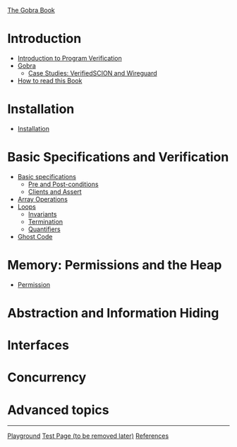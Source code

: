 [The Gobra Book](./front-matter.md)
# Introduction
- [Introduction to Program Verification](./intro.md)
- [Gobra](./gobra.md)
    - [Case Studies: VerifiedSCION and Wireguard]()
- [How to read this Book](./howto.md)

# Installation 
- [Installation](./install.md)

# Basic Specifications and Verification
- [Basic specifications](./basic-specs.md)
    - [Pre and Post-conditions]()
    - [Clients and Assert]()
- [Array Operations](./basic-array.md)
- [Loops](./loops.md)
  - [Invariants]()
  - [Termination]()
  - [Quantifiers]()
- [Ghost Code](./basic-ghost.md)

# Memory: Permissions and the Heap
- [Permission](./permission.md)
# Abstraction and Information Hiding

# Interfaces

# Concurrency

# Advanced topics

---
[Playground](./playground.md)
[Test Page (to be removed later)](./test-page.md)
[References](./references.md)
